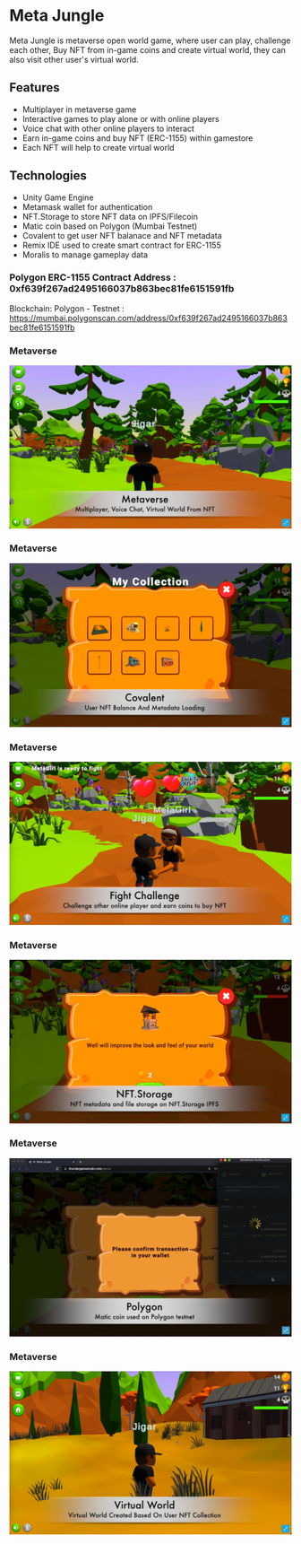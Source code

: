 # Meta Jungle
Meta Jungle is metaverse open world game, where user can play, challenge each other, Buy NFT from in-game coins and create virtual world, they can also visit other user's virtual world.

## Features
- Multiplayer in metaverse game
- Interactive games to play alone or with online players
- Voice chat with other online players to interact
- Earn in-game coins and buy NFT (ERC-1155) within gamestore
- Each NFT will help to create virtual world

## Technologies
- Unity Game Engine
- Metamask wallet for authentication
- NFT.Storage to store NFT data on IPFS/Filecoin
- Matic coin based on Polygon (Mumbai Testnet)
- Covalent to get user NFT balanace and NFT metadata
- Remix IDE used to create smart contract for ERC-1155
- Moralis to manage gameplay data

### Polygon ERC-1155 Contract Address : 0xf639f267ad2495166037b863bec81fe6151591fb
Blockchain: Polygon - Testnet : https://mumbai.polygonscan.com/address/0xf639f267ad2495166037b863bec81fe6151591fb

### Metaverse 
![Metaverse Game](/Images/MetaVerse.jpg)

### Metaverse 
![Covalent Use](/Images/Covalent.jpg)

### Metaverse 
![Multiplayer challenge](/Images/Challenge.jpg)

### Metaverse 
![NFT.Storage use](/Images/NFT.Storage.jpg)

### Metaverse 
![Polygon use](/Images/PolygonMatic.jpg)

### Metaverse 
![Virtual World From NFT](/Images/VirtualWorld.jpg)

